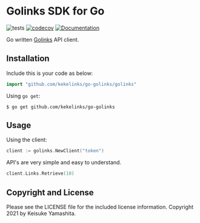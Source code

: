 # Golinks SDK for Go

![tests](https://github.com/kekelinks/go-golinks/workflows/tests/badge.svg)
[![codecov](https://codecov.io/gh/kekelinks/go-golinks/branch/master/graph/badge.svg)](https://codecov.io/gh/kekelinks/go-golinks)
[![Documentation](https://godoc.org/github.com/yangwenmai/how-to-add-badge-in-github-readme?status.svg)](https://pkg.go.dev/mod/github.com/kekelinks/go-golinks)

Go written [Golinks](https://docs.golinks.io/) API client.

## Installation

Include this is your code as below:

```go
import "github.com/kekelinks/go-golinks/golinks"
```

Using `go get`:

```console
$ go get github.com/kekelinks/go-golinks
```

## Usage

Using the client:

```go
client := golinks.NewClient("token")
```

API's are very simple and easy to understand.

```go
client.Links.Retrieve(10)
```

## Copyright and License

Please see the LICENSE file for the included license information.
Copyright 2021 by Keisuke Yamashita.

